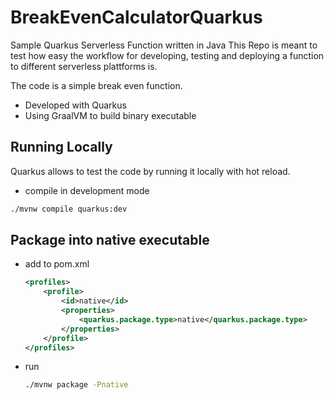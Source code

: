 # BreakEvenCalculatorQuarkus
Sample Quarkus Serverless Function written in Java
This Repo is meant to test how easy the workflow for developing, testing and deploying a function to different serverless plattforms is.


The code is a simple break even function.
- Developed with Quarkus
- Using GraalVM to build binary executable

## Running Locally
Quarkus allows to test the code by running it locally with hot reload.
- compile in development mode
```bash
./mvnw compile quarkus:dev
```

## Package into native executable
- add to pom.xml
  ```xml
  <profiles>
      <profile>
          <id>native</id>
          <properties>
              <quarkus.package.type>native</quarkus.package.type>
          </properties>
      </profile>
  </profiles>
  ```
- run
  ```bash
  ./mvnw package -Pnative
  ```
